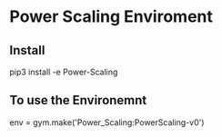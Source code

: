 # Power Scaling Enviroment

## Install
pip3 install -e Power-Scaling

## To use the Environemnt
env = gym.make('Power_Scaling:PowerScaling-v0')